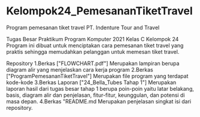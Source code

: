 # Kelompok24_PemesananTiketTravel
Program pemesanan tiket travel PT. Indenture Tour and Travel

Tugas Besar Praktikum Program Komputer 2021 Kelas C Kelompok 24
Program ini dibuat untuk menciptakan cara pemesanan tiket travel yang praktis sehingga memudahkan pelanggan untuk memesan tiket travel.

Repository
1.Berkas ["FLOWCHART.pdf"]
  Merupakan lampiran berupa diagram alir yang menjelaskan cara kerja program
2.Berkas ["ProgramPemesananTiketTravel"]
  Merupakan file program yang terdapat kode-kode
3.Berkas Laporan ["24_Bella_Tubes Tahap 1"]
  Merupakan laporan hasil dari tugas besar tahap 1 berupa poin-poin yaitu latar belakang,     basis, diagram alir dan penjelasan, fitur-fitur, keunggulan, dan potensi di masa depan.
4.Berkas "README.md
  Merupakan penjelasan singkat isi dari repository.

